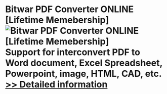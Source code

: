 # Bitwar PDF Converter ONLINE [Lifetime Memebership]<br />![Bitwar PDF Converter ONLINE [Lifetime Memebership]](https://mycommerce.akamaized.net/api/pimages/P301015474/BIG/301015474.PNG)<br />Support for interconvert PDF to Word document, Excel Spreadsheet, Powerpoint, image, HTML, CAD, etc.<br />[>> Detailed information](https://secure.shareit.com/shareit/product.html?productid=301015474&affiliateid=200057808)
